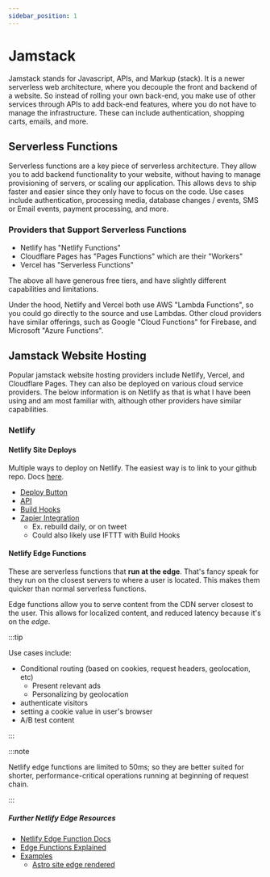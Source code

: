 ```yaml
---
sidebar_position: 1
---
```


# Jamstack

Jamstack stands for Javascript, APIs, and Markup (stack). It is a newer serverless web architecture, where you decouple the front and backend of a website. So instead of rolling your own back-end, you make use of other services through APIs to add back-end features, where you do not have to manage the infrastructure. These can include authentication, shopping carts, emails, and more.

## Serverless Functions

Serverless functions are a key piece of serverless architecture. They allow you to add backend functionality to your website, without having to manage provisioning of servers, or scaling our application. This allows devs to ship faster and easier since they only have to focus on the code. Use cases include authentication, processing media, database changes / events, SMS or Email events, payment processing, and more.

### Providers that Support Serverless Functions

- Netlify has "Netlify Functions"
- Cloudflare Pages has "Pages Functions" which are their "Workers"
- Vercel has "Serverless Functions"

The above all have generous free tiers, and have slightly different capabilities and limitations.

Under the hood, Netlify and Vercel both use AWS "Lambda Functions", so you could go directly to the source and use Lambdas. Other cloud providers have similar offerings, such as Google "Cloud Functions" for Firebase, and Microsoft "Azure Functions".

## Jamstack Website Hosting

Popular jamstack website hosting providers include Netlify, Vercel, and Cloudflare Pages. They can also be deployed on various cloud service providers. The below information is on Netlify as that is what I have been using and am most familiar with, although other providers have similar capabilities.

### Netlify

#### Netlify Site Deploys

Multiple ways to deploy on Netlify. The easiest way is to link to your github repo. Docs [here](https://docs.netlify.com/site-deploys/create-deploys/).

- [Deploy Button](https://docs.netlify.com/site-deploys/create-deploys/#deploy-to-netlify-button)
- [API](https://docs.netlify.com/api/get-started/#deploy-with-the-api)
- [Build Hooks](https://docs.netlify.com/configure-builds/build-hooks/)
- [Zapier Integration](https://docs.netlify.com/site-deploys/create-deploys/#zapier-integrations)
  - Ex. rebuild daily, or on tweet
  - Could also likely use IFTTT with Build Hooks

#### Netlify Edge Functions

These are serverless functions that **run at the edge**. That's fancy speak for they run on the closest servers to where a user is located. This makes them quicker than normal serverless functions.

Edge functions allow you to serve content from the CDN server closest to the user. This allows for localized content, and reduced latency because it's on the _edge_.

:::tip

Use cases include:

- Conditional routing (based on cookies, request headers, geolocation, etc)
  - Present relevant ads
  - Personalizing by geolocation
- authenticate visitors
- setting a cookie value in user's browser
- A/B test content

:::

:::note

Netlify edge functions are limited to 50ms; so they are better suited for shorter, performance-critical operations running at beginning of request chain.

:::

##### Further Netlify Edge Resources

- [Netlify Edge Function Docs](https://docs.netlify.com/edge-functions/overview/)
- [Edge Functions Explained](https://www.netlify.com/blog/edge-functions-explained/)
- [Examples](https://edge-functions-examples.netlify.app/)
  - [Astro site edge rendered](https://www.netlify.com/blog/how-to-deploy-astro/#astro-as-an-edge-rendered-site)
